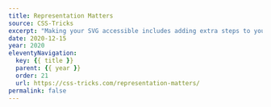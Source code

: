 ```yaml
---
title: Representation Matters
source: CSS-Tricks
excerpt: "Making your SVG accessible includes adding extra steps to your workflow, but is well-worth it"
date: 2020-12-15
year: 2020
eleventyNavigation:
  key: {{ title }}
  parent: {{ year }}
  order: 21
  url: https://css-tricks.com/representation-matters/
permalink: false
---
```

